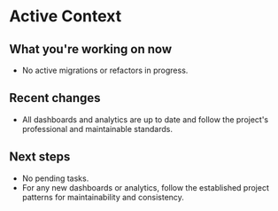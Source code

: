 # Active Context

## What you're working on now
- No active migrations or refactors in progress.

## Recent changes
- All dashboards and analytics are up to date and follow the project's professional and maintainable standards.

## Next steps
- No pending tasks.
- For any new dashboards or analytics, follow the established project patterns for maintainability and consistency.
